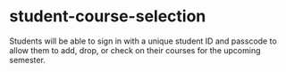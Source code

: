 # student-course-selection
Students will be able to sign in with a unique student ID and passcode to allow them to add, drop, or check on their courses for the upcoming semester.
